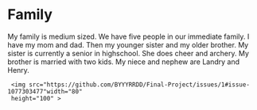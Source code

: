 <!DOCTYPE html>
<html>
<head>
<link rel="stylesheet" href="mystyle.css">
</head>
<body>

<h1>Family</h1>
<p>My family is medium sized. We have five people in our immediate family. I have my mom and dad. Then my younger sister and my older brother. My sister is currently a senior in highschool. She does cheer and archery. My brother is married with two kids. My niece and nephew are Landry and Henry.</p>
     
     <img src="https://github.com/BYYYRRDD/Final-Project/issues/1#issue-1077303477"width="80" 
     height="100" >

</body>
</html>
